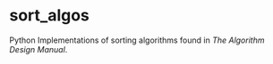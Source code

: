 sort_algos
==========

Python Implementations of sorting algorithms found in _The Algorithm Design Manual_.

